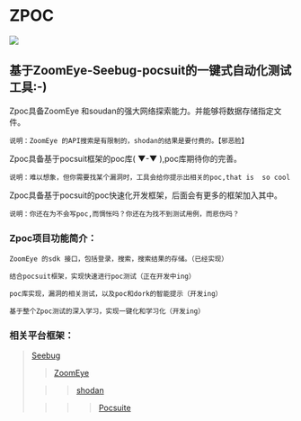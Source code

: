ZPOC
===================================  
  ![](http://i.imgur.com/nHbRONh.jpg)
    
基于ZoomEye-Seebug-pocsuit的一键式自动化测试工具:-)
-----------------------------------  
Zpoc具备ZoomEye 和soudan的强大网络探索能力。并能够将数据存储指定文件。


    说明：ZoomEye 的API搜索是有限制的，shodan的结果是要付费的。【邪恶脸】

Zpoc具备基于pocsuit框架的poc库( ▼-▼ ),poc库期待你的完善。

	说明：难以想象，但你需要找某个漏洞时，工具会给你提示出相关的poc,that is  so cool

Zpoc具备基于pocsuit的poc快速化开发框架，后面会有更多的框架加入其中。

	说明：你还在为不会写poc,而惆怅吗？你还在为找不到测试用例，而悲伤吗？


    
### Zpoc项目功能简介：

    ZoomEye 的sdk 接口，包括登录，搜索，搜索结果的存储。（已经实现）
     
    结合pocsuit框架，实现快速进行poc测试（正在开发中ing）
    
    poc库实现，漏洞的相关测试，以及poc和dork的智能提示（开发ing）

	基于整个Zpoc测试的深入学习，实现一键化和学习化（开发ing）


  

### 相关平台框架： 
> [Seebug ](https://www.seebug.org/)
>  
> > [ZoomEye ](https://www.zoomeye.org/)
>  
>  > > [shodan](https://www.shodan.io/)  
>  
> > > > [ Pocsuite](https://github.com/knownsec/Pocsuite)
  
